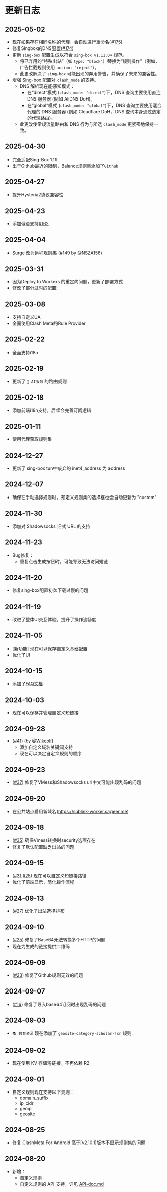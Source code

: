 # 更新日志

## 2025-05-02

- 现在如果存在相同名称的代理，会自动进行重命名([#175](https://github.com/7Sageer/sublink-worker/pull/175))
- 修复Singbox的DNS配置([#174](https://github.com/7Sageer/sublink-worker/pull/174))
- 更新 `sing-box` 配置生成以符合 `sing-box v1.11.0+` 规范。
  - 将已弃用的“特殊出站”（如 `type: "block"`）替换为“规则操作”（例如，广告拦截规则使用 `action: "reject"`）。
  - 此更改解决了 `sing-box` 可能出现的弃用警告，并确保了未来的兼容性。
- 增强 Sing-box 配置对 `clash_mode` 的支持。
  - DNS 解析现在能感知模式：
    - 在“direct”模式 (`clash_mode: "direct"`)下，DNS 查询主要使用直连 DNS 服务器 (例如 AliDNS DoH)。
    - 在“global”模式 (`clash_mode: "global"`)下，DNS 查询主要使用适合代理的 DNS 服务器 (例如 Cloudflare DoH，DNS 查询本身通过选定的代理路由)。
  - 此更改使常规流量路由和 DNS 行为与所选 `clash_mode` 更紧密地保持一致。

## 2025-04-30

- 完全适配Sing-Box 1.11
- 出于Github最近的限制，Balance规则集添加了`Github`

## 2025-04-27

- 提升Hysteria2协议兼容性

## 2025-04-23

- 添加俄语支持[#162](https://github.com/7Sageer/sublink-worker/issues/162)

## 2025-04-04

- Surge 改为远程规则集 (#149 by [@NSZA156](https://github.com/NSZA156))

## 2025-03-31

- 因为Deploy to Workers 的重定向问题，更新了部署方式
- 修改了部分过时的配置

## 2025-03-08

- 支持自定义UA
- 全面使用Clash Meta的Rule Provider

## 2025-02-22

- 全面支持i18n

## 2025-02-19

- 更新了 `💬 AI服务` 的路由规则

## 2025-02-18

- 添加前端i18n支持，后续会完善订阅逻辑

## 2025-01-11

- 使用代理获取规则集

## 2024-12-27

- 更新了 sing-box tun中废弃的 inet4_address 为 address

## 2024-12-07

- 确保在手动选择规则时，预定义规则集的选择框也会自动更新为 "custom"

## 2024-11-30

- 添加对 Shadowsocks 旧式 URL 的支持

## 2024-11-23

- Bug修复：
  - 重复点击生成按钮时，可能导致无法访问短链

## 2024-11-20

- 修复sing-box配置初次下载过慢的问题

## 2024-11-19

- 改进了整体UI交互体验，提升了操作流畅度

## 2024-11-05

- [新功能] 现在可以保存自定义基础配置
- 优化了UI

## 2024-10-15

- 添加了[FAQ文档](/doc/FAQ.md)

## 2024-10-03

- 现在可以保存并管理自定义短链接

## 2024-09-28

- ([#41](https://github.com/7Sageer/sublink-worker/pull/41)) (by [@Wikeolf](https://github.com/Wikeolf))
  - 添加自定义域名关键词支持
  - 现在可以决定自定义规则的顺序

## 2024-09-23

- ([#37](https://github.com/7Sageer/sublink-worker/issues/37)) 修复了VMess和Shadowsocks url中文可能出现乱码的问题

## 2024-09-20

- 在公共站点启用新域名(https://sublink-worker.sageer.me)

## 2024-09-18

- ([#35](https://github.com/7Sageer/sublink-worker/issues/35)) 确保Vmess转换时security选项存在
- 修复了默认配置缺乏出站的问题

## 2024-09-15

- ([#31](https://github.com/7Sageer/sublink-worker/issues/31),[#25](https://github.com/7Sageer/sublink-worker/issues/25)) 现在可以自定义短链接路径
- 优化了前端显示，简化操作流程

## 2024-09-13

- ([#27](https://github.com/7Sageer/sublink-worker/issues/27)) 优化了出站选择排布

## 2024-09-10

- ([#25](https://github.com/7Sageer/sublink-worker/issues/25)) 修复了Base64无法转换多个HTTP的问题
- 现在为生成的链接提供二维码

## 2024-09-09

- ([#23](https://github.com/7Sageer/sublink-worker/issues/23)) 修复了Github规则无效的问题

## 2024-09-07

- ([#16](https://github.com/7Sageer/sublink-worker/issues/16)) 修复了导入base64订阅时出现乱码的问题

## 2024-09-03

- `📚 教育资源` 现在添加了 `geosite-category-scholar-!cn` 规则

## 2024-09-02

- 现在使用 KV 存储短链接，不再依赖 R2

## 2024-09-01

- 自定义规则现在支持以下规则：
  - domain_suffix
  - ip_cidr
  - geoip
  - geosite

## 2024-08-25

- 修复 ClashMeta For Android 高于[v2.10.1]版本不显示规则集的问题

## 2024-08-20

- 新增：
  - 自定义规则
  - 自定义规则的 API 支持，详见 [API-doc.md](/doc/API-doc.md)